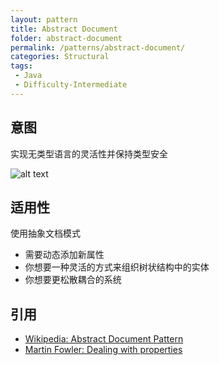 ```yaml
---
layout: pattern
title: Abstract Document
folder: abstract-document
permalink: /patterns/abstract-document/
categories: Structural
tags: 
 - Java
 - Difficulty-Intermediate
---
```


## 意图
实现无类型语言的灵活性并保持类型安全

![alt text](./etc/abstract-document.png "Abstract Document Traits and Domain")


## 适用性
使用抽象文档模式

* 需要动态添加新属性
* 你想要一种灵活的方式来组织树状结构中的实体
* 你想要更松散耦合的系统


## 引用

* [Wikipedia: Abstract Document Pattern](https://en.wikipedia.org/wiki/Abstract_Document_Pattern)
* [Martin Fowler: Dealing with properties](http://martinfowler.com/apsupp/properties.pdf)
